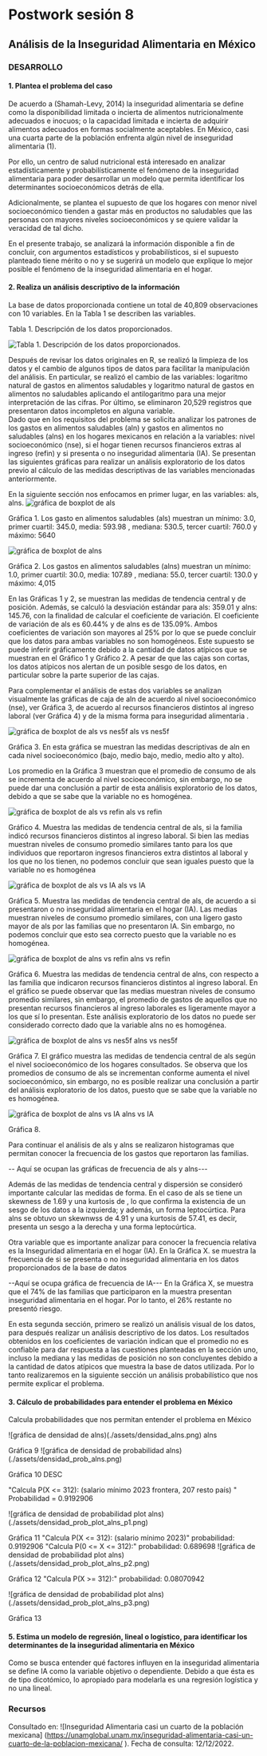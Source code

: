 # Postwork sesión 8

## Análisis de la Inseguridad Alimentaria en México

### DESARROLLO

#### 1. Plantea el problema del caso

De acuerdo a (Shamah-Levy, 2014) la inseguridad alimentaria se define como la disponibilidad limitada o incierta de alimentos nutricionalmente adecuados e inocuos; o la capacidad limitada e incierta de adquirir alimentos adecuados en formas socialmente aceptables. En México, casi una cuarta parte de la población enfrenta algún nivel de inseguridad alimentaria (1).

Por ello, un centro de salud nutricional está interesado en analizar estadísticamente y probabilísticamente el fenómeno de la inseguridad alimentaria para poder desarrollar un modelo que permita identificar los determinantes socioeconómicos detrás de ella.

Adicionalmente, se plantea el supuesto de que los hogares con menor nivel socioeconómico tienden a gastar más en productos no saludables que las personas con mayores niveles socioeconómicos y se quiere validar la veracidad de tal dicho.

En el presente trabajo, se analizará la información disponible a fin de concluir, con argumentos estadísticos y probabilísticos, si el supuesto planteado tiene mérito o no y se sugerirá un modelo que explique lo mejor posible el fenómeno de la inseguridad alimentaria en el hogar.

#### 2. Realiza un análisis descriptivo de la información

La base de datos proporcionada contiene un total de 40,809 observaciones con 10 variables. En la Tabla 1 se describen las variables.

Tabla 1. Descripción de los datos proporcionados.

![Tabla 1. Descripción de los datos proporcionados.](./assets/Tabla_de_Variables.png)

Después de revisar los datos  originales en R, se realizó la limpieza de los datos y el cambio de algunos tipos de datos para facilitar la manipulación del análisis. En particular, se realizó el cambio de las variables: logaritmo natural de gastos en alimentos saludables y logaritmo natural de gastos en alimentos no saludables aplicando el antilogaritmo para una mejor interpretación de las cifras. Por último, se eliminaron 20,529 registros que presentaron datos incompletos en alguna variable.  
Dado que en los requisitos del problema se solicita analizar los patrones de los gastos en alimentos saludables (aln) y gastos en alimentos no saludables (alns)  en los hogares mexicanos en relación a la variables: nivel socioeconómico (nse), si el hogar tienen recursos financieros extras al ingreso (refin) y si presenta o no inseguridad alimentaria (IA). Se presentan las siguientes gráficas para realizar un análisis exploratorio de los datos previo al cálculo de las medidas descriptivas de las variables mencionadas anteriormente.

En la siguiente sección nos enfocamos en primer lugar, en las variables: als, alns.
![gráfica de boxplot de als](./assets/boxplot_als.png)

Gráfica 1. Los gasto en alimentos saludables (als)  muestran un mínimo: 3.0, primer cuartil: 345.0, media: 593.98 , mediana: 530.5, tercer cuartil: 760.0 y máximo: 5640

![gráfica de boxplot de alns](./assets/boxplot_alns.png)

Gráfica 2. Los gastos en alimentos saludables (alns) muestran un mínimo: 1.0, primer cuartil: 30.0, media: 107.89 , mediana: 55.0, tercer cuartil: 130.0 y máximo: 4,015

En las Gráficas 1 y 2, se muestran las medidas de tendencia central y de posición. Además, se calculó la desviación estándar para als:  359.01  y alns: 145.76, con la finalidad de calcular el coeficiente de variación. El coeficiente de variación de als es 60.44% y de alns es de 135.09%. Ambos coeficientes de variación son mayores al 25% por lo que se puede concluir que los datos para ambas variables no son homogéneos. Este supuesto se puede inferir gráficamente debido a la cantidad de datos atípicos que se muestran en el Gráfico 1 y Gráfico 2. A pesar de que las cajas son cortas, los datos atípicos nos alertan de un posible sesgo de los datos, en particular sobre la parte superior de las cajas.

Para complementar el análisis de estas dos variables se analizan  visualmente las gráficas de caja de aln de acuerdo al nivel socioeconómico (nse), ver Gráfica 3,  de acuerdo al recursos financieros distintos al ingreso laboral (ver Gráfica 4) y de la misma forma para inseguridad alimentaria .

![gráfica de boxplot de als vs nes5f](./assets/boxplot_als_vs_nes5f.png)
als vs nes5f

Gráfica 3. En esta gráfica se muestran las medidas descriptivas de aln en cada nivel socioeconómico (bajo, medio bajo, medio, medio alto y alto).

Los promedio en la Gráfica 3 muestran que el promedio de consumo de als se incrementa de acuerdo al nivel socioeconómico, sin embargo, no se puede dar una conclusión a partir de esta análisis exploratorio de los datos, debido a que se sabe que la variable no es homogénea.

![gráfica de boxplot de als vs  refin](./assets/boxplot_als_vs_refin.png)
als vs  refin

Gráfico 4. Muestra las medidas de tendencia central de als, si la familia indicó recursos financieros distintos al ingreso laboral. Si bien las medias muestran niveles de consumo promedio similares tanto para los que individuos que reportaron ingresos financieros extra distintos al laboral y los que no los tienen, no podemos concluir que sean iguales puesto que la variable no es homogénea

![gráfica de boxplot de als vs IA](./assets/boxplot_als_vs_IA.png)
als vs IA

Gráfica 5. Muestra las medidas de tendencia central de als, de acuerdo a si presentaron o no inseguridad alimentaria en el hogar (IA). Las medias muestran niveles de consumo promedio similares, con una ligero gasto mayor de als por las familias que no presentaron IA. Sin embargo, no podemos concluir que esto sea correcto puesto que la variable no es homogénea.

![gráfica de boxplot de alns vs refin](./assets/boxplot_alns_vs_refin.png)
alns vs  refin

Gráfica 6. Muestra las medidas de tendencia central de alns, con respecto a las familia que indicaron recursos financieros distintos al ingreso laboral. En el gráfico se puede observar que las medias muestran niveles de consumo promedio similares, sin embargo, el promedio de gastos de aquellos que no presentan recursos financieros al ingreso laborales es ligeramente mayor a los que sí lo presentan. Este análisis exploratorio de los datos no puede ser considerado correcto dado que la variable alns no es homogénea.

![gráfica de boxplot de alns vs nes5f](./assets/boxplot_alns_vs_nes5f.png)
alns vs nes5f

Gráfica 7. El gráfico muestra  las medidas de tendencia central de als según el nivel socioeconómico de los hogares consultados.  Se observa que los promedios de consumo de als se incrementan conforme aumenta el nivel socioeconómico, sin embargo, no es posible realizar una conclusión a partir del análisis exploratorio de los datos, puesto que se sabe que la variable no es homogénea.

![gráfica de boxplot de alns vs  IA](./assets/boxplot_alns_vs_IA.png)
alns vs IA

Gráfica 8.

Para continuar el análisis de als y alns se realizaron histogramas que permitan conocer la frecuencia de los gastos que reportaron las familias.

-- Aquí se ocupan las gráficas de frecuencia de als y alns---

Además de las medidas de tendencia central y dispersión se consideró importante calcular las medidas de forma. En el caso de als se tiene un skewness de 1.69 y una kurtosis de , lo que confirma la existencia de un sesgo de los datos a la izquierda; y además, un forma leptocúrtica.  Para alns se obtuvo un skewnwss de 4.91 y una kurtosis de 57.41, es decir, presenta un sesgo a la derecha y una forma leptocúrtica.

Otra variable que es importante analizar para conocer la frecuencia relativa es la Inseguridad alimentaria en el hogar (IA). En la Gráfica X. se muestra la frecuencia de si se presenta o no inseguridad alimentaria en los datos proporcionados de la base de datos

--Aquí se ocupa gráfica de frecuencia de IA---
En la Gráfica X, se muestra que el 74% de las familias que participaron en la muestra presentan inseguridad alimentaria en el hogar. Por lo tanto, el 26% restante no presentó riesgo.

En esta segunda sección, primero se realizó un análisis visual de los datos, para después realizar un análisis descriptivo de los datos. Los resultados obtenidos en los coeficientes de variación indican que el promedio no es confiable para dar respuesta a las cuestiones planteadas en la sección uno, incluso la mediana y las medidas de posición no son concluyentes debido a la cantidad de datos atípicos que muestra la base de datos utilizada. Por lo tanto realizaremos en la siguiente sección un análisis probabilístico que nos permite explicar el problema.

#### 3. Cálculo de probabilidades para entender el problema en México

Calcula probabilidades que nos permitan entender el problema en México

![gráfica de densidad de alns)(./assets/densidad_alns.png)
alns

Gráfica 9
![gráfica de densidad de probabilidad alns)(./assets/densidad_prob_alns.png)

Gráfica 10
DESC

"Calcula P(X <= 312): (salario mínimo 2023 frontera, 207 resto país) "
Probabilidad =  0.9192906

![gráfica de densidad de probabilidad plot alns)(./assets/densidad_prob_plot_alns_p1.png)

Gráfica 11
"Calcula P(X <= 312): (salario mínimo 2023)"
probabilidad: 0.9192906
"Calcula P(0 <= X <= 312):"
probabilidad: 0.689698
![gráfica de densidad de probabilidad plot alns)(./assets/densidad_prob_plot_alns_p2.png)

Gráfica 12
"Calcula P(X >= 312):"
probabilidad:  0.08070942

![gráfica de densidad de probabilidad plot alns)(./assets/densidad_prob_plot_alns_p3.png)

Gráfica 13

#### 5. Estima un modelo de regresión, lineal o logístico, para identificar los determinantes de la inseguridad alimentaria en México

Como se busca entender qué factores influyen en la inseguridad alimentaria se define IA como la variable objetivo o dependiente. Debido a que ésta es de tipo dicotómico, lo apropiado para modelarla es una regresión logística y no una lineal.

### Recursos

Consultado en: ![Inseguridad Alimentaria casi un cuarto de la población mexicana] (<https://unamglobal.unam.mx/inseguridad-alimentaria-casi-un-cuarto-de-la-poblacion-mexicana/> ). Fecha de consulta: 12/12/2022.
